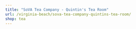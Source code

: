 ```yaml
---
title: "SoVA Tea Company - Quintin's Tea Room"
url: /virginia-beach/sova-tea-company-quintins-tea-room/
shop: tea
---
```

